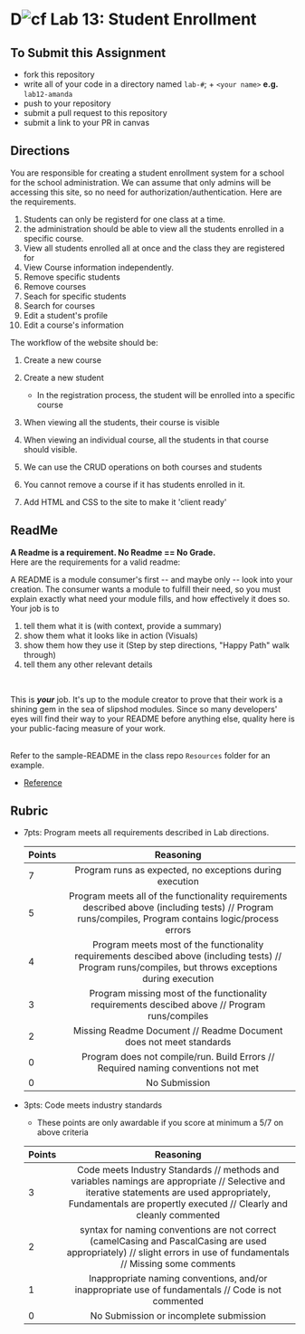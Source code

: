 D![cf](http://i.imgur.com/7v5ASc8.png) Lab 13: Student Enrollment
=====================================

## To Submit this Assignment
- fork this repository
- write all of your code in a directory named `lab-#`; + `<your name>` **e.g.** `lab12-amanda`
- push to your repository
- submit a pull request to this repository
- submit a link to your PR in canvas


## Directions

You are responsible for creating a student enrollment system for a school for the school administration. We can assume that 
only admins will be accessing this site, so no need for authorization/authentication. Here are the requirements.

1. Students can only be registerd for one class at a time. 
1. the administration should be able to view all the students enrolled in a specific course. 
1. View all students enrolled all at once and the class they are registered for
1. View Course information independently. 
1. Remove specific students
1. Remove courses
1. Seach for specific students
1. Search for courses
1. Edit a student's profile
1. Edit a course's information

The workflow of the website should be:
1. Create a new course
1. Create a new student
	- In the registration process, the student will be enrolled into a specific course 
1. When viewing all the students, their course is visible
1. When viewing an individual course, all the students in that course should visible.
1. We can use the CRUD operations on both courses and students
1. You cannot remove a course if it has students enrolled in it. 

1. Add HTML and CSS to the site to make it 'client ready'


## ReadMe

**A Readme is a requirement. No Readme == No Grade.** <br /> 
Here are the requirements for a valid readme: <br />

A README is a module consumer's first -- and maybe only -- look into your creation. The consumer wants a module to fulfill their need, so you must explain exactly what need your module fills, and how effectively it does so.
<br />
Your job is to

1. tell them what it is (with context, provide a summary)
2. show them what it looks like in action (Visuals)
3. show them how they use it (Step by step directions, "Happy Path" walk through)
4. tell them any other relevant details
<br />

This is ***your*** job. It's up to the module creator to prove that their work is a shining gem in the sea of slipshod modules. Since so many developers' eyes will find their way to your README before anything else, quality here is your public-facing measure of your work.

<br /> Refer to the sample-README in the class repo `Resources` folder for an example. 
- [Reference](https://github.com/noffle/art-of-readme)

## Rubric
- 7pts: Program meets all requirements described in Lab directions.

	Points  | Reasoning | 
	 ------------ | :-----------: | 
	7       | Program runs as expected, no exceptions during execution |
	5       | Program meets all of the  functionality requirements described above (including tests) // Program runs/compiles, Program contains logic/process errors|
	4       | Program meets most of the functionality requirements descibed above (including tests)  // Program runs/compiles, but throws exceptions during execution |
	3       | Program missing most of the functionality requirements descibed above // Program runs/compiles |
	2       | Missing Readme Document // Readme Document does not meet standards |
	0       | Program does not compile/run. Build Errors // Required naming conventions not met |
	0       | No Submission |

- 3pts: Code meets industry standards
	- These points are only awardable if you score at minimum a 5/7 on above criteria

	Points  | Reasoning | 
	 ------------ | :-----------: | 
	3       | Code meets Industry Standards // methods and variables namings are appropriate // Selective and iterative statements are used appropriately, Fundamentals are propertly executed // Clearly and cleanly commented |
	2       | syntax for naming conventions are not correct (camelCasing and PascalCasing are used appropriately) // slight errors in use of fundamentals // Missing some comments |
	1       | Inappropriate naming conventions, and/or inappropriate use of fundamentals // Code is not commented  |
	0       | No Submission or incomplete submission |


